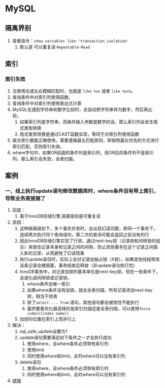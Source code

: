 # MySQL


## 隔离界别

1. 查看指令：``show variables like 'transaction_isolation'``
   1. 默认是 可以重复读 ``Repeatable-Read``

## 索引


### 索引失效
1. 当使用左或左右模糊匹配时，也就是 ``like %xx`` 或者 ``like %xx%``。
2. 查询条件中对索引列使用函数。
3. 查询条件中对索引列使用表达式计算
4. MySQL在遇到字符串和数字比较时，会自动把字符串转为数字，然后再比较。
   1. 如果索引列是字符串，而条件输入参数是数字的话，那么索引列会发生隐式类型转换
   2. 隐式类型转换是通过CAST函数实现，等同于对索引列使用函数
5. 联合索引要能正确使用，需要遵循最左匹配原则，即按照最左优先的方式进行索引匹配，否则索引失效。
6. where字句中，如果OR前面的条件列是索引列，但OR后的条件列不是索引列，那么索引会失效，全表扫描。


## 案例

### 一、线上执行update语句修改数据库时，where条件没有带上索引，导致业务直接崩了

1. 前提：
   1. 基于InnoDB存储引擎,隔离级别是可重复读
2. 原因：
   1. 这种隔离级别下，多个事务并发时，会出现幻读问题，即同一个事务下，连续两次执行同个查询语句，第二次的查询可能会返回之前没有的行
   2. 因此InnoDB存储引擎实现了行锁，通过next-key锁（记录锁和间隙锁的组合）来锁住记录本身和记录之间的间隙，防止其他事务在这个记录之间插入新的记录，从而避免了幻读现象
   3. 执行update语句时，实际上会对记录加独占锁（X锁），如果其他线程修改该条记录会被阻塞，事务结束后释放（非update语句执行完）
   4. InnoDB事务中，对记录加锁的基本单位是next-key锁，但在一些条件下，会退化成间隙锁或记录锁。
      1. where条件加唯一索引
      2. 如果where条件没有加锁，就会全表扫描，所有记录添加next-key锁，相当于锁表
      3. 除了``select ... from`` 语句，其他语句都会被锁住不能执行
      4. 最终要看优化器选择的是索引扫描还是全表扫描，可以使用``force index([index name])``
   5. 加锁的位置在索引上而非行上
3. 解决：
   1. sql_safe_update设置为1
   2. update语句需要满足如下条件之一才会执行成功
      1. 使用where，且where条件必须带有索引列
      2. 使用limit
      3. 同时使用where和limit，此时where可以没有索引列
   3. delete语句
      1. 使用where，且where条件必须带有索引列
      2. 同时使用where和limit，此时where可以没有索引列
4. [链接](https://mp.weixin.qq.com/s/9R8ChusahrJvLGmUvHWBgA)
